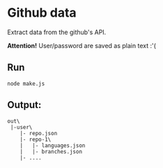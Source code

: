 # Github data

Extract data from the github's API.

**Attention!** User/password are saved as plain text :'(

## Run

```
node make.js
```

## Output:

```
out\
 |-user\
    |- repo.json
    |- repo-1\
    |   |- languages.json
    |   |- branches.json
    |- ....


```